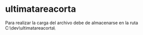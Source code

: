 # ultimatareacorta

Para realizar la carga del archivo debe de almacenarse en la ruta C:\dev\ultimatareacorta\
